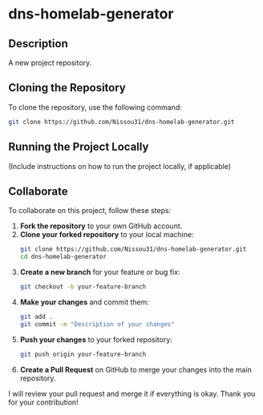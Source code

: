# dns-homelab-generator

## Description
A new project repository.

## Cloning the Repository

To clone the repository, use the following command:

```bash
git clone https://github.com/Nissou31/dns-homelab-generator.git
```

## Running the Project Locally

(Include instructions on how to run the project locally, if applicable)

## Collaborate

To collaborate on this project, follow these steps:

1. **Fork the repository** to your own GitHub account.
2. **Clone your forked repository** to your local machine:
    ```bash
    git clone https://github.com/Nissou31/dns-homelab-generator.git
    cd dns-homelab-generator
    ```
3. **Create a new branch** for your feature or bug fix:
    ```bash
    git checkout -b your-feature-branch
    ```
4. **Make your changes** and commit them:
    ```bash
    git add .
    git commit -m "Description of your changes"
    ```
5. **Push your changes** to your forked repository:
    ```bash
    git push origin your-feature-branch
    ```
6. **Create a Pull Request** on GitHub to merge your changes into the main repository.

I will review your pull request and merge it if everything is okay. Thank you for your contribution!
